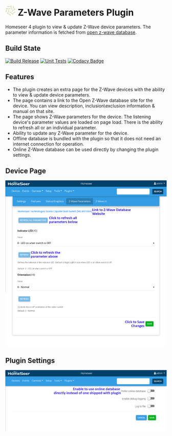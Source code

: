 # <img src="/asserts/HS4%20128px.png" width="32px" height="32px"> Z-Wave Parameters Plugin
Homeseer 4 plugin to view & update Z-Wave device parameters. The parameter information is fetched from [open z-wave database](https://www.opensmarthouse.org/zwavedatabase/).

## Build State

[![Build Release](https://github.com/dk307/HSPI_ZWaveParameters/actions/workflows/buildrelease.yml/badge.svg)](https://github.com/dk307/HSPI_ZWaveParameters/actions/workflows/buildrelease.yml)
[![Unit Tests](https://github.com/dk307/HSPI_ZWaveParameters/actions/workflows/tests.yml/badge.svg)](https://github.com/dk307/HSPI_ZWaveParameters/actions/workflows/tests.yml)
[![Codacy Badge](https://app.codacy.com/project/badge/Grade/9aa22e16a28a4b56ab2b03135ba4d57b)](https://www.codacy.com/gh/dk307/HSPI_ZWaveParameters/dashboard?utm_source=github.com&amp;utm_medium=referral&amp;utm_content=dk307/HSPI_ZWaveParameters&amp;utm_campaign=Badge_Grade)

## Features

* The plugin creates an extra page for the Z-Wave devices with the ability to view & update device parameters.
* The page contains a link to the Open Z-Wave database site for the device. You can view description, inclusion\exclusion information & manual on that site.
* The page shows Z-Wave parameters for the device. The listening device's parameter values are loaded on page load. There is the ability to refresh all or an individual parameter.
* Ability to update any Z-Wave parameter for the device.
* Offline database is bundled with the plugin so that it does not need an internet connection for operation.
* Online Z-Wave database can be used directly by changing the plugin settings. 

## Device Page
<img src="/asserts/Page.png">

## Plugin Settings
<img src="/asserts/Settings.png">
